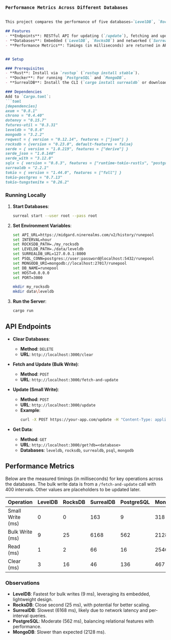 ### `Performance Metrics Across Different Databases`
```markdown

This project compares the performance of five databases—`LevelDB`, `RocksDB`, `SurrealDB`, `PostgreSQL`, and `MongoDB`—for storing and retrieving `RunePoolResponse` data. It uses an Axum-based web server to expose endpoints for updating, fetching, retrieving, and clearing data across all databases simultaneously. The goal is to measure write, read, and clear operation times to determine which database is most efficient for this workload.

## Features
- **Endpoints**: RESTful API for updating (`/update`), fetching and updating (`/fetch-and-update`), retrieving (`/get`), and clearing (`/clear`) data.
- **Databases**: Embedded (`LevelDB`, `RocksDB`) and networked (`SurrealDB`, `PostgreSQL`, `MongoDB`).
- **Performance Metrics**: Timings (in milliseconds) are returned in API responses for each database operation.


## Setup

### Prerequisites
- **Rust**: Install via `rustup` (`rustup install stable`).
- **Docker**: For running `PostgreSQL` and `MongoDB`.
- **SurrealDB**: Install the CLI (`cargo install surrealdb` or download from [SurrealDB](https://surrealdb.com)).

### Dependencies
Add to `Cargo.toml`:
```toml
[dependencies]
axum = "0.8.1"
chrono = "0.4.40"
dotenvy = "0.15.7"
futures-util = "0.3.31"
leveldb = "0.8.6"
mongodb = "3.2.2"
reqwest = { version = "0.12.14", features = ["json"] }
rocksdb = {version = "0.23.0", default-features = false}
serde = { version = "1.0.219", features = ["derive"] }
serde_json = "1.0.140"
serde_with = "3.12.0"
sqlx = { version = "0.8.3", features = ["runtime-tokio-rustls", "postgres","derive"] }
surrealdb = "2.2.1"
tokio = { version = "1.44.0", features = ["full"] }
tokio-postgres = "0.7.13"
tokio-tungstenite = "0.26.2"

```

### Running Locally
1. **Start Databases**:
   ```bash
   surreal start --user root --pass root 
   ```

2. **Set Environment Variables**:
   ```bash
   set API_URL=https://midgard.ninerealms.com/v2/history/runepool
   set INTERVAL=hour
   set ROCKSDB_PATH=./my_rocksdb
   set LEVELDB_PATH=./data/leveldb
   set SURREALDB_URL=127.0.0.1:8000
   set PSQL_CONN=postgres://user:password@localhost:5432/runepool
   set MONGODB_URI=mongodb://localhost:27017/runepool
   set DB_NAME=runepool
   set HOST=0.0.0.0
   set PORT=3000

   mkdir my_rocksdb
   mkdir data\leveldb
   ```

3. **Run the Server**:
   ```bash
   cargo run
   ```



##  API Endpoints

- **Clear Databases**:
  - **Method**: `DELETE`
  - **URL**: `http://localhost:3000/clear`

- **Fetch and Update (Bulk Write)**:
  - **Method**: `POST`
  - **URL**: `http://localhost:3000/fetch-and-update`

- **Update (Small Write)**:
  - **Method**: `POST`
  - **URL**: `http://localhost:3000/update`
  - **Example**:
    ```bash
    curl -X POST https://your-app.com/update -H "Content-Type: application/json" -d '{"meta":{"startTime":"1728802800","endTime":"1728813600","startCount":"1","endCount":"362","startUnits":"364510161922082","endUnits":"364460711492685"},"intervals":[{"startTime":"1728802800","endTime":"1728806400","count":"1","units":"364510161922082"},{"startTime":"1728806400","endTime":"1728810000","count":"362","units":"364460711492685"}]}'
    ```

- **Get Data**:
  - **Method**: `GET`
  - **URL**: `http://localhost:3000/get?db=<database>`
  - **Databases**: `leveldb`, `rocksdb`, `surrealdb`, `psql`, `mongodb`
  



## Performance Metrics
Below are the measured timings (in milliseconds) for key operations across the databases. The bulk write data is from a `/fetch-and-update` call with 400 intervals. Other values are placeholders to be updated later.

| Operation         | LevelDB | RocksDB | SurrealDB | PostgreSQL | MongoDB |
|-------------------|---------|---------|-----------|------------|---------|
| Small Write (ms)  |   0      |    0     |   163        |   9         |    318     |
| Bulk Write (ms)   | 9       | 25      | 6168      | 562        | 2128    |
| Read (ms)         |   1      |     2    |     66      |     16       |   2546      |
| Clear (ms)        |  3       |     16    |      46     |    136        |     467    |

### Observations
- **LevelDB**: Fastest for bulk writes (9 ms), leveraging its embedded, lightweight design.
- **RocksDB**: Close second (25 ms), with potential for better scaling.
- **SurrealDB**: Slowest (6168 ms), likely due to network latency and per-interval queries.
- **PostgreSQL**: Moderate (562 ms), balancing relational features with performance.
- **MongoDB**: Slower than expected (2128 ms).


```

